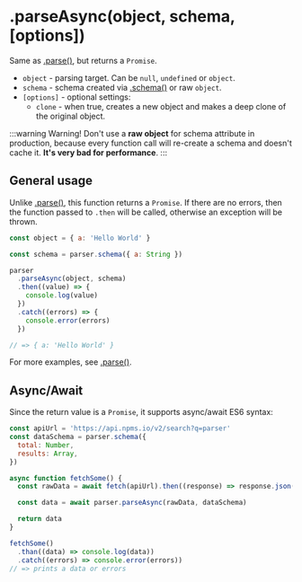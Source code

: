 # .parseAsync(object, schema, [options])

Same as [.parse()](./parse.md), but returns a `Promise`.

- `object` - parsing target. Can be `null`, `undefined` or `object`.
- `schema` - schema created via [.schema()](./schema.md) or raw `object`.
- `[options]` - optional settings:
  - `clone` - when true, creates a new object and makes a deep clone of the original object.

:::warning Warning!
Don't use a **raw object** for schema attribute in production, because every function call will re-create a schema and doesn't cache it. **It's very bad for performance**.
:::

## General usage

Unlike [.parse()](./parse.md), this function returns a `Promise`. If there are no errors, then the function passed to `.then` will be called, otherwise an exception will be thrown.

```javascript
const object = { a: 'Hello World' }

const schema = parser.schema({ a: String })

parser
  .parseAsync(object, schema)
  .then((value) => {
    console.log(value)
  })
  .catch((errors) => {
    console.error(errors)
  })

// => { a: 'Hello World' }
```

For more examples, see [.parse()](./parse.md).

## Async/Await

Since the return value is a `Promise`, it supports async/await ES6 syntax:

```javascript
const apiUrl = 'https://api.npms.io/v2/search?q=parser'
const dataSchema = parser.schema({
  total: Number,
  results: Array,
})

async function fetchSome() {
  const rawData = await fetch(apiUrl).then((response) => response.json())

  const data = await parser.parseAsync(rawData, dataSchema)

  return data
}

fetchSome()
  .than((data) => console.log(data))
  .catch((errors) => console.error(errors))
// => prints a data or errors
```
